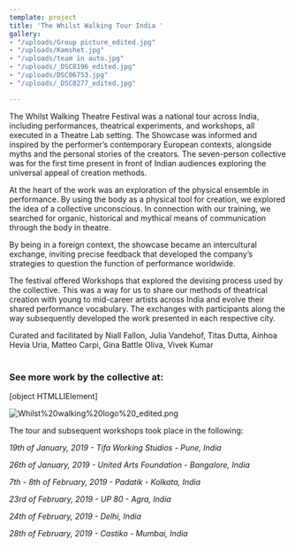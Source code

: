 ```yaml
---
template: project
title: 'The Whilst Walking Tour India '
gallery:
- "/uploads/Group picture_edited.jpg"
- "/uploads/Kamshet.jpg"
- "/uploads/team in auto.jpg"
- "/uploads/_DSC8196_edited.jpg"
- "/uploads/DSC06753.jpg"
- "/uploads/_DSC8277_edited.jpg"

---
```

The Whilst Walking Theatre Festival was a national tour across India, including performances, theatrical experiments, and workshops, all executed in a Theatre Lab setting. The Showcase was informed and inspired by the performer’s contemporary European contexts, alongside myths and the personal stories of the creators. The seven-person collective was for the first time present in front of Indian audiences exploring the universal appeal of creation methods.

At the heart of the work was an exploration of the physical ensemble in performance. By using the body as a physical tool for creation, we explored the idea of a collective unconscious. In connection with our training, we searched for organic, historical and mythical means of communication through the body in theatre.

By being in a foreign context, the showcase became an intercultural exchange, inviting precise feedback that developed the company’s strategies to question the function of performance worldwide.

The festival offered Workshops that explored the devising process used by the collective. This was a way for us to share our methods of theatrical creation with young to mid-career artists across India and evolve their shared performance vocabulary. The exchanges with participants along the way subsequently developed the work presented in each respective city.

Curated and facilitated by Niall Fallon, Julia Vandehof, Titas Dutta, Ainhoa Hevia Uria, Matteo Carpi, Gina Battle Oliva, Vivek Kumar  
​

### See more work by the collective at:

\[object HTMLLIElement\]

![Whilst%20walking%20logo%20_edited.png](https://static.wixstatic.com/media/f8b1aa_da3fa11d678d4b26aa3572f90c500353\~mv2.png/v1/fill/w_355,h_113,al_c,q_85,usm_0.66_1.00_0.01/Whilst%2520walking%2520logo%2520_edited.webp)

The tour and subsequent workshops took place in the following:

_19th of January, 2019 - Tifa Working Studios - Pune, India_

_26th of January, 2019 - United Arts Foundation - Bangalore, India_

_7th - 8th of February, 2019 - Padatik - Kolkata, India_

_23rd of February, 2019 - UP 80 - Agra, India_

_24th of February, 2019 - Delhi, India_

_28th of February, 2019 - Castiko - Mumbai, India_